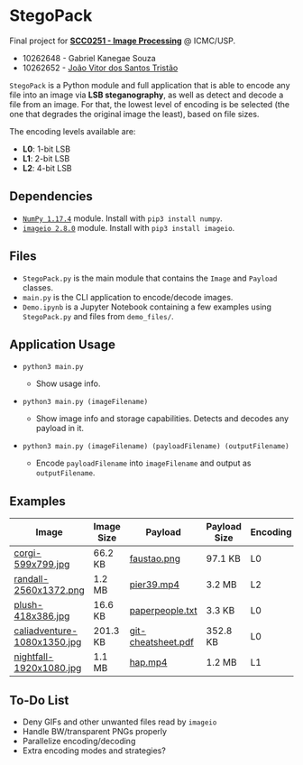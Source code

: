 # StegoPack

Final project for **[SCC0251 - Image Processing](https://uspdigital.usp.br/jupiterweb/jupDisciplina?sgldis=SCC0251)** @ ICMC/USP.

* 10262648 - Gabriel Kanegae Souza
* 10262652 - [João Vitor dos Santos Tristão](http://github.com/jtristao/)

`StegoPack` is a Python module and full application that is able to encode any file into an image via **LSB steganography**, as well as detect and decode a file from an image. For that, the lowest level of encoding is be selected (the one that degrades the original image the least), based on file sizes.

The encoding levels available are:

* **L0**: 1-bit LSB
* **L1**: 2-bit LSB
* **L2**: 4-bit LSB

## Dependencies

- [`NumPy 1.17.4`](https://numpy.org/) module. Install with `pip3 install numpy`.
- [`imageio 2.8.0`](https://pypi.org/project/imageio/) module. Install with `pip3 install imageio`.

## Files

* `StegoPack.py` is the main module that contains the `Image` and `Payload` classes.
* `main.py` is the CLI application to encode/decode images.
* `Demo.ipynb` is a Jupyter Notebook containing a few examples using `StegoPack.py` and files from `demo_files/`.

## Application Usage

* `python3 main.py`
  * Show usage info.

* `python3 main.py (imageFilename)`
  * Show image info and storage capabilities. Detects and decodes any payload in it.

* `python3 main.py (imageFilename) (payloadFilename) (outputFilename)`
  * Encode `payloadFilename` into `imageFilename` and output as `outputFilename`.

## Examples

Image | Image Size | Payload | Payload Size | Encoding | Output | Output Size
-|-|-|-|-|-|-|
[corgi-599x799.jpg](demo_files/corgi-599x799.jpg) | 66.2 KB | [faustao.png](demo_files/payloads/faustao.png) | 97.1 KB | L0 | [corgi-L0.png](demo_files/encoded/corgi-L0.png) | 671 KB
[randall-2560x1372.png](demo_files/randall-2560x1372.png) | 1.2 MB | [pier39.mp4](demo_files/payloads/pier39.mp4) | 3.2 MB | L2 | [randall-L2.png](demo_files/encoded/randall-L2.png) | 4.3 MB
[plush-418x386.jpg](demo_files/plush-418x386.jpg) | 16.6 KB | [paperpeople.txt](demo_files/payloads/paperpeople.txt) | 3.3 KB | L0 | [plush-L0.png](demo_files/encoded/plush-L0.png) | 156 KB
[caliadventure-1080x1350.jpg](demo_files/caliadventure-1080x1350.jpg) | 201.3 KB | [git-cheatsheet.pdf](demo_files/payloads/git-cheatsheet.pdf) | 352.8 KB | L0 | [caliadventure-L0.png](demo_files/encoded/caliadventure-L0.png) | 2.1 MB
[nightfall-1920x1080.jpg](demo_files/nightfall-1920x1080.jpg) | 1.1 MB | [hap.mp4](demo_files/payloads/hap.mp4) | 1.2 MB | L1 | [nightfall-L1.png](demo_files/encoded/nightfall-L1.png) | 2.8 MB

## To-Do List

* Deny GIFs and other unwanted files read by `imageio` 
* Handle BW/transparent PNGs properly
* Parallelize encoding/decoding
* Extra encoding modes and strategies?